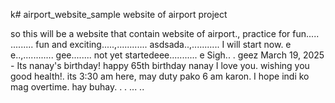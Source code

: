 k# airport_website_sample
website of airport project

so this will be a website that contain website of airport., practice for fun.....
.........
fun and exciting.....,............
asdsada..,...........
I will start now. e e..,............
gee........
not yet startedeee...........
e
Sigh..
.
geez
March 19, 2025 - Its nanay's birthday! happy 65th birthday nanay I love you. wishing you good health!. its 3:30 am here, may duty pako 6 am karon. I hope indi ko mag overtime. hay buhay. . .
...
..
